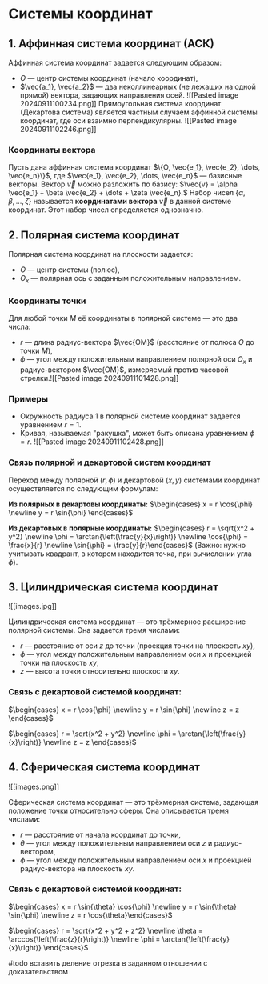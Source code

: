 # Системы координат

## 1. Аффинная система координат (АСК)

Аффинная система координат задается следующим образом:
- $O$ — центр системы координат (начало координат),
- $\vec{a_1}, \vec{a_2}$ — два неколлинеарных (не лежащих на одной прямой) вектора, задающих направления осей.
![[Pasted image 20240911100234.png]]
Прямоугольная система координат (Декартова система) является частным случаем аффинной системы координат, где оси взаимно перпендикулярны. ![[Pasted image 20240911102246.png]]

### Координаты вектора
Пусть дана аффинная система координат $\{O, \vec{e_1}, \vec{e_2}, \dots, \vec{e_n}\}$, где $\vec{e_1}, \vec{e_2}, \dots, \vec{e_n}$ — базисные векторы. Вектор $\vec{v}$ можно разложить по базису:
$\vec{v} = \alpha \vec{e_1} + \beta \vec{e_2} + \dots + \zeta \vec{e_n}.$
Набор чисел $\{\alpha, \beta, \dots, \zeta\}$ называется **координатами вектора** $\vec{v}$ в данной системе координат. Этот набор чисел определяется однозначно.


## 2. Полярная система координат

Полярная система координат на плоскости задается:
- $O$ — центр системы (полюс),
- $O_x$ — полярная ось с заданным положительным направлением.

### Координаты точки
Для любой точки $M$ её координаты в полярной системе — это два числа:
- $r$ — длина радиус-вектора $\vec{OM}$ (расстояние от полюса $O$ до точки $M$),
- $\phi$ — угол между положительным направлением полярной оси $O_x$ и радиус-вектором $\vec{OM}$, измеряемый против часовой стрелки.![[Pasted image 20240911101428.png]]

### Примеры
- Окружность радиуса 1 в полярной системе координат задается уравнением $r = 1$.
- Кривая, называемая "ракушка", может быть описана уравнением $\phi = r$.
![[Pasted image 20240911102428.png]]
### Связь полярной и декартовой систем координат

Переход между полярной $(r, \phi)$ и декартовой $(x, y)$ системами координат осуществляется по следующим формулам:

**Из полярных в декартовы координаты:**
$\begin{cases} x = r \cos{\phi} \newline y = r \sin{\phi} \end{cases}$

**Из декартовых в полярные координаты:**
$\begin{cases} r = \sqrt{x^2 + y^2} \newline \phi = \arctan{\left(\frac{y}{x}\right)} \newline \cos{\phi} = \frac{x}{r} \newline \sin{\phi} = \frac{y}{r}\end{cases}$
(Важно: нужно учитывать квадрант, в котором находится точка, при вычислении угла $\phi$).

## 3. Цилиндрическая система координат
![[images.jpg]]

Цилиндрическая система координат — это трёхмерное расширение полярной системы. Она задается тремя числами:
- $r$ — расстояние от оси $z$ до точки (проекция точки на плоскость $xy$),
- $\phi$ — угол между положительным направлением оси $x$ и проекцией точки на плоскость $xy$,
- $z$ — высота точки относительно плоскости $xy$.

### Связь с декартовой системой координат:
$\begin{cases}  x = r \cos{\phi} \newline y = r \sin{\phi} \newline z = z \end{cases}$

$\begin{cases} r = \sqrt{x^2 + y^2} \newline \phi = \arctan{\left(\frac{y}{x}\right)} \newline z = z \end{cases}$

## 4. Сферическая система координат
![[images.png]]

Сферическая система координат — это трёхмерная система, задающая положение точки относительно сферы. Она описывается тремя числами:
- $r$ — расстояние от начала координат до точки,
- $\theta$ — угол между положительным направлением оси $z$ и радиус-вектором,
- $\phi$ — угол между положительным направлением оси $x$ и проекцией радиус-вектора на плоскость $xy$.

### Связь с декартовой системой координат:
$\begin{cases} x = r \sin{\theta} \cos{\phi} \newline y = r \sin{\theta} \sin{\phi} \newline z = r \cos{\theta}\end{cases}$

$\begin{cases} r = \sqrt{x^2 + y^2 + z^2} \newline \theta = \arccos{\left(\frac{z}{r}\right)} \newline  \phi = \arctan{\left(\frac{y}{x}\right)} \end{cases}$

#todo вставить деление отрезка в заданном отношении с доказательством
